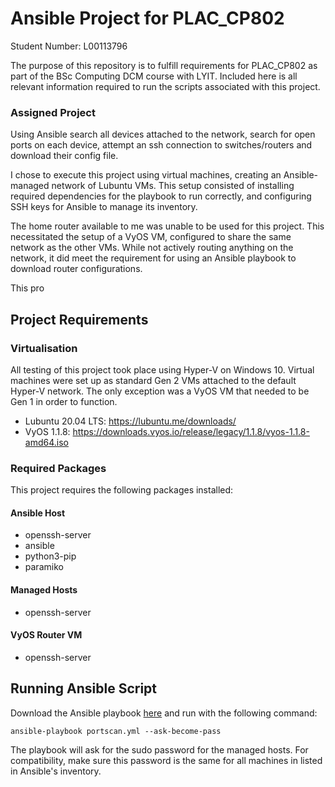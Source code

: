 # Ansible Project for PLAC_CP802
Student Number: L00113796

The purpose of this repository is to fulfill requirements for PLAC_CP802 as part of the BSc Computing DCM course with LYIT. Included here is all relevant information required to run the scripts associated with this project.

### Assigned Project
Using Ansible search all devices attached to the network, search for open ports on each device, attempt an ssh connection to switches/routers and download their config file.

I chose to execute this project using virtual machines, creating an Ansible-managed network of Lubuntu VMs. This setup consisted of installing required dependencies for the playbook to run correctly, and configuring SSH keys for Ansible to manage its inventory.

The home router available to me was unable to be used for this project. This necessitated the setup of a VyOS VM, configured to share the same network as the other VMs. While not actively routing anything on the network, it did meet the requirement for using an Ansible playbook to download router configurations.

This pro

## Project Requirements
### Virtualisation
All testing of this project took place using Hyper-V on Windows 10. Virtual machines were set up as standard Gen 2 VMs attached to the default Hyper-V network. The only exception was a VyOS VM that needed to be Gen 1 in order to function.

- Lubuntu 20.04 LTS: https://lubuntu.me/downloads/
- VyOS 1.1.8: https://downloads.vyos.io/release/legacy/1.1.8/vyos-1.1.8-amd64.iso

### Required Packages
This project requires the following packages installed:

#### Ansible Host
- openssh-server
- ansible
- python3-pip
- paramiko

#### Managed Hosts
- openssh-server

#### VyOS Router VM
- openssh-server

## Running Ansible Script
Download the Ansible playbook [here](https://github.com/danecode/lyit-ansible-project/blob/master/portscan.yml) and run with the following command:

```
ansible-playbook portscan.yml --ask-become-pass
```
The playbook will ask for the sudo password for the managed hosts. For compatibility, make sure this password is the same for all machines in listed in Ansible's inventory.
